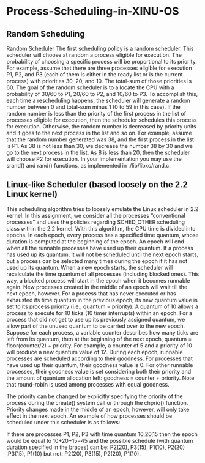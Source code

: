 # Process-Scheduling-in-XINU-OS

## Random Scheduling
Random Scheduler The first scheduling policy is a random scheduler. This scheduler will choose at random a process eligible for execution. The probability of choosing a specific process will be proportional to its priority. For example, assume that there are three processes eligible for execution P1, P2, and P3 (each of them is either in the ready list or is the current process) with priorities 30, 20, and 10. The total-sum of those priorities is 60. The goal of the random scheduler is to allocate the CPU with a probability of 30/60 to P1, 20/60 to P2, and 10/60 to P3.
To accomplish this, each time a rescheduling happens, the scheduler will generate a random number between 0 and total-sum minus 1 (0 to 59 in this case). If the random number is less than the priority of the first process in the list of processes eligible for execution, then the scheduler schedules this process for execution. Otherwise, the random number is decreased by priority units and it goes to the next process in the list and so on. For example, assume that the random number generated was 38, and the first process in the list is P1. As 38 is not less than 30, we decrease the number 38 by 30 and we go to the next process in the list. As 8 is less than 20, then the scheduler will choose P2 for execution. In your implementation you may use the srand() and rand() functions, as implemented in ./lib/libxc/rand.c.

## Linux-like Scheduler (based loosely on the 2.2 Linux kernel) 
This scheduling algorithm tries to loosely emulate the Linux scheduler in 2.2 kernel. In this assignment, we consider all the processes “conventional processes” and uses the policies regarding SCHED_OTHER scheduling class within the 2.2 kernel. With this algorithm, the CPU time is divided into epochs. In each epoch, every process has a specified time quantum, whose duration is computed at the beginning of the epoch. An epoch will end when all the runnable processes have used up their quantum. If a process has used up its quantum, it will not be scheduled until the next epoch starts, but a process can be selected many times during the epoch if it has not used up its quantum.
When a new epoch starts, the scheduler will recalculate the time quantum of all processes (including blocked ones). This way, a blocked process will start in the epoch when it becomes runnable again. New processes created in the middle of an epoch will wait till the next epoch, however. For a process that has never executed or has exhausted its time quantum in the previous epoch, its new quantum value is set to its process priority (i.e., quantum = priority). A quantum of 10 allows a process to execute for 10 ticks (10 timer interrupts) within an epoch. For a process that did not get to use up its previously assigned quantum, we allow part of the unused quantum to be carried over to the new epoch. Suppose for each process, a variable counter describes how many ticks are left from its quantum, then at the beginning of the next epoch, quantum = floor(counter/2) + priority. For example, a counter of 5 and a priority of 10 will produce a new quantum value of 12. During each epoch, runnable processes are scheduled according to their goodness. For processes that have used up their quantum, their goodness value is 0. For other runnable processes, their goodness value is set considering both their priority and the amount of quantum allocation left: goodness = counter + priority. Note that round-robin is used among processes with equal goodness.

The priority can be changed by explicitly specifying the priority of the process during the create() system call or through the chprio() function. Priority changes made in the middle of an epoch, however, will only take effect in the next epoch. An example of how processes should be scheduled under this scheduler is as follows:

If there are processes P1, P2, P3 with time quantum 10,20,15 then the epoch would be equal to 10+20+15=45 and the possible schedule (with quantum duration specified in the braces) can be: P2(20), P3(15), P1(10), P2(20) ,P3(15), P1(10) but not: P2(20), P3(15), P2(20), P1(10).
